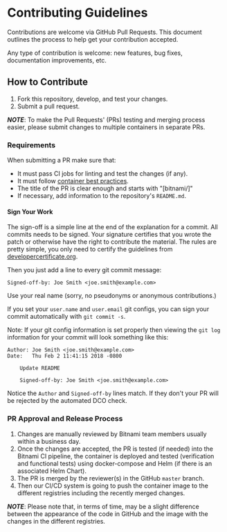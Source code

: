 # Contributing Guidelines

Contributions are welcome via GitHub Pull Requests. This document outlines the process to help get your contribution accepted.

Any type of contribution is welcome: new features, bug fixes, documentation improvements, etc.

## How to Contribute

1. Fork this repository, develop, and test your changes.
2. Submit a pull request.

***NOTE***: To make the Pull Requests' (PRs) testing and merging process easier, please submit changes to multiple containers in separate PRs.

### Requirements

When submitting a PR make sure that:
- It must pass CI jobs for linting and test the changes (if any).
- It must follow [container best practices](https://engineering.bitnami.com/articles/best-practices-writing-a-dockerfile.html).
- The title of the PR is clear enough and starts with "[bitnami/<container-name>]"
- If necessary, add information to the repository's `README.md`.

#### Sign Your Work

The sign-off is a simple line at the end of the explanation for a commit. All commits needs to be signed. Your signature certifies that you wrote the patch or otherwise have the right to contribute the material. The rules are pretty simple, you only need to certify the guidelines from [developercertificate.org](https://developercertificate.org/).

Then you just add a line to every git commit message:

    Signed-off-by: Joe Smith <joe.smith@example.com>

Use your real name (sorry, no pseudonyms or anonymous contributions.)

If you set your `user.name` and `user.email` git configs, you can sign your commit automatically with `git commit -s`.

Note: If your git config information is set properly then viewing the `git log` information for your commit will look something like this:

```
Author: Joe Smith <joe.smith@example.com>
Date:   Thu Feb 2 11:41:15 2018 -0800

    Update README

    Signed-off-by: Joe Smith <joe.smith@example.com>
```

Notice the `Author` and `Signed-off-by` lines match. If they don't your PR will be rejected by the automated DCO check.

### PR Approval and Release Process

1. Changes are manually reviewed by Bitnami team members usually within a business day.
2. Once the changes are accepted, the PR is tested (if needed) into the Bitnami CI pipeline, the container is deployed and tested (verification and functional tests) using docker-compose and Helm (if there is an associated Helm Chart).
3. The PR is merged by the reviewer(s) in the GitHub `master` branch.
4. Then our CI/CD system is going to push the container image to the different registries including the recently merged changes.

***NOTE***: Please note that, in terms of time, may be a slight difference between the appearance of the code in GitHub and the image with the changes in the different registries.
